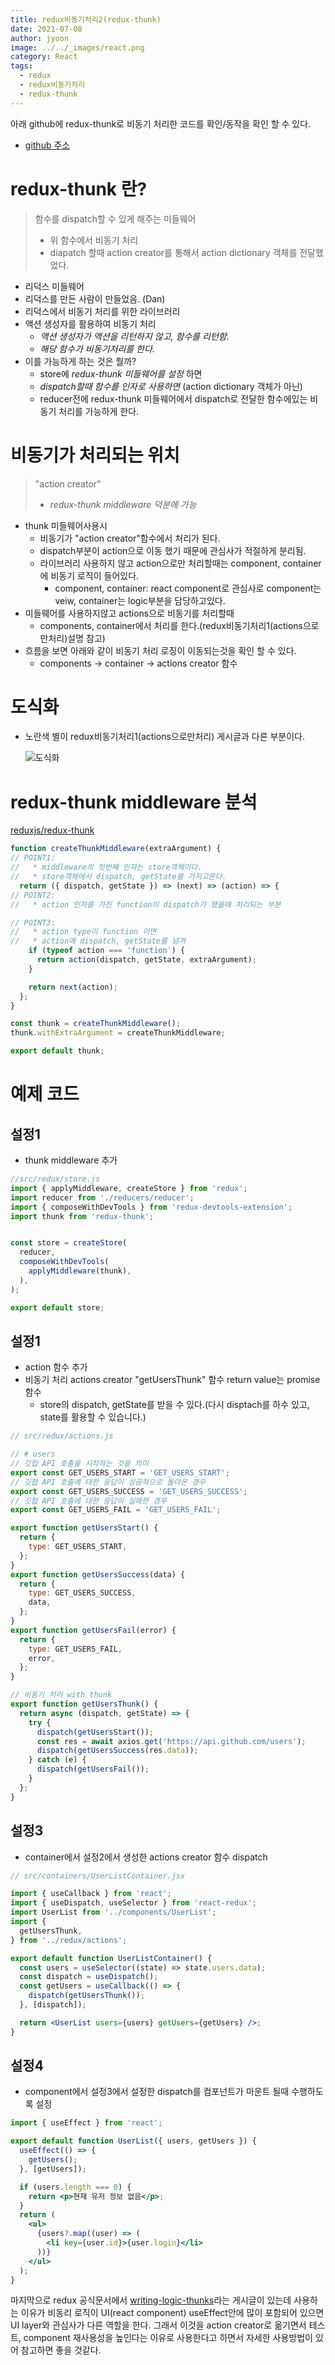 ```yaml
---
title: redux비동기처리2(redux-thunk)
date: 2021-07-08
author: jyoon
image: ../../_images/react.png
category: React
tags:
  - redux
  - redux비동기처리
  - redux-thunk
---
```


아래 github에 redux-thunk로 비동기 처리한 코드를 확인/동작을 확인 할 수 있다.

* [github 주소](https://github.com/happyjy/learning-2021-redux/tree/%EB%B9%84%EB%8F%99%EA%B8%B0(redux-thunk))

# redux-thunk 란?

> 함수를 dispatch할 수 있게 해주는 미들웨어
>
> * 위 함수에서 비동기 처리
> * diapatch 할때 action creator를 통해서 action dictionary 객체를 전달했었다.

* 리덕스 미들웨어
* 리덕스를 만든 사람이 만들었음. (Dan)
* 리덕스에서 비동기 처리를 위한 라이브러리
* 액션 생성자를 활용하여 비동기 처리
  * _액션 생성자가 액션을 리턴하지 않고, 함수를 리턴함._
  * _해당 함수가 비동기처리를 한다._
* 이를 가능하게 하는 것은 뭘까?
  * store에 _redux-thunk 미들웨어를 설정_ 하면
  * _dispatch할때 함수를 인자로 사용하면_ (action dictionary 객체가 아닌)
  * reducer전에 redux-thunk 미들웨어에서 dispatch로 전달한 함수에있는 비동기 처리를 가능하게 한다.

# 비동기가 처리되는 위치

> "action creator"
>
> * _redux-thunk middleware 덕분에 가능_

* thunk 미들웨어사용시
  * 비동기가 "action creator"함수에서 처리가 된다.
  * dispatch부분이 action으로 이동 했기 때문에 관심사가 적절하게 분리됨.
  * 라이브러리 사용하지 않고 action으로만 처리할때는 component, container에 비동기 로직이 들어있다.
    * component, container: react component로 관심사로 component는 veiw, container는 logic부분을 담당하고있다.
* 미들웨어를 사용하지않고 actions으로 비동기를 처리할때
  * components, container에서 처리를 한다.(redux비동기처리1(actions으로만처리)설명 참고)
* 흐름을 보면 아래와 같이 비동기 처리 로징이 이동되는것을 확인 할 수 있다.
  * components → container → actions creator 함수

# 도식화

* 노란색 별이 redux비동기처리1(actions으로만처리) 게시글과 다른 부분이다.

  ![도식화](./img/redux에서비동기처리하기(reudx-thunk).png)

# redux-thunk middleware 분석

[reduxjs/redux-thunk](https://github.com/reduxjs/redux-thunk/blob/master/src/index.js)

```jsx
function createThunkMiddleware(extraArgument) {
// POINT1: 
//   * middleware의 첫번째 인자는 store객체이다. 
//   * store객체에서 dispatch, getState를 가지고온다.
  return ({ dispatch, getState }) => (next) => (action) => {
// POINT2:
//   * action 인자를 가진 function이 dispatch가 됐을때 처리되는 부분

// POINT3: 
//   * action type이 function 이면 
//   * action에 dispatch, getState를 넘겨 
    if (typeof action === 'function') {
      return action(dispatch, getState, extraArgument);
    }

    return next(action);
  };
}

const thunk = createThunkMiddleware();
thunk.withExtraArgument = createThunkMiddleware;

export default thunk;
```

# 예제 코드

## 설정1

* thunk middleware 추가

```js
//src/redux/store.js
import { applyMiddleware, createStore } from 'redux';
import reducer from './reducers/reducer';
import { composeWithDevTools } from 'redux-devtools-extension';
import thunk from 'redux-thunk';


const store = createStore(
  reducer,
  composeWithDevTools(
    applyMiddleware(thunk),
  ),
);

export default store;
```

## 설정1

* action 함수 추가
* 비동기 처리 actions creator "getUsersThunk" 함수 return value는 promise 함수
  * store의 dispatch, getState를 받을 수 있다.(다시 disptach를 하수 있고, state를 활용할 수 있습니다.)

```js
// src/redux/actions.js

// # users
// 깃헙 API 호출을 시작하는 것을 의미
export const GET_USERS_START = 'GET_USERS_START';
// 깃헙 API 호출에 대한 응답이 성공적으로 돌아온 경우
export const GET_USERS_SUCCESS = 'GET_USERS_SUCCESS';
// 깃헙 API 호출에 대한 응답이 실패한 경우
export const GET_USERS_FAIL = 'GET_USERS_FAIL';

export function getUsersStart() {
  return {
    type: GET_USERS_START,
  };
}
export function getUsersSuccess(data) {
  return {
    type: GET_USERS_SUCCESS,
    data,
  };
}
export function getUsersFail(error) {
  return {
    type: GET_USERS_FAIL,
    error,
  };
}

// 비동기 처리 with thunk
export function getUsersThunk() {
  return async (dispatch, getState) => {
    try {
      dispatch(getUsersStart());
      const res = await axios.get('https://api.github.com/users');
      dispatch(getUsersSuccess(res.data));
    } catch (e) {
      dispatch(getUsersFail());
    }
  };
}
```

## 설정3

* container에서 설정2에서 생성한 actions creator 함수 dispatch

```jsx
// src/containers/UserListContainer.jsx

import { useCallback } from 'react';
import { useDispatch, useSelector } from 'react-redux';
import UserList from '../components/UserList';
import {
  getUsersThunk,
} from '../redux/actions';

export default function UserListContainer() {
  const users = useSelector((state) => state.users.data);
  const dispatch = useDispatch();
  const getUsers = useCallback(() => {
    dispatch(getUsersThunk());
  }, [dispatch]);

  return <UserList users={users} getUsers={getUsers} />;
}
```

## 설정4

* component에서 설정3에서 설정한 dispatch를 컴포넌트가 마운트 될때 수행하도록 설정

```jsx
import { useEffect } from 'react';

export default function UserList({ users, getUsers }) {
  useEffect(() => {
    getUsers();
  }, [getUsers]);

  if (users.length === 0) {
    return <p>현재 유저 정보 없음</p>;
  }
  return (
    <ul>
      {users?.map((user) => (
        <li key={user.id}>{user.login}</li>
      ))}
    </ul>
  );
}
```

마지막으로 redux 공식문서에서 [writing-logic-thunks](https://redux.js.org/usage/writing-logic-thunks)라는 게시글이 있는데 사용하는 이유가 비동리 로직이 UI(react component) useEffect안에 많이 포함되어 있으면 UI layer와 관심사가 다른 역할을 한다. 그래서 이것을 action creator로 옮기면서 테스트, component 재사용성을 높인다는 이유로 사용한다고 하면서 자세한 사용방법이 있어 참고하면 좋을 것같다.

